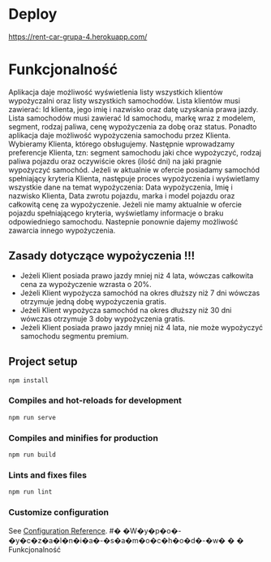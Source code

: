
# Deploy
https://rent-car-grupa-4.herokuapp.com/
# Funkcjonalność
Aplikacja daje możliwość wyświetlenia listy wszystkich klientów wypożyczalni oraz listy wszystkich samochodów. Lista klientów musi zawierać: Id klienta, jego imię i nazwisko oraz datę uzyskania prawa jazdy. Lista samochodów musi zawierać Id samochodu, markę wraz z modelem, segment, rodzaj paliwa, cenę wypożyczenia za dobę oraz status. Ponadto aplikacja daje możliwość wypożyczenia samochodu przez Klienta. Wybieramy Klienta, którego obsługujemy. Następnie wprowadzamy preferencje Klienta, tzn: segment samochodu jaki chce wypożyczyć, rodzaj paliwa pojazdu oraz oczywiście okres (ilość dni) na jaki pragnie wypożyczyć samochód. Jeżeli w aktualnie w ofercie posiadamy samochód spełniający kryteria Klienta, następuje proces wypożyczenia i wyświetlamy wszystkie dane na temat wypożyczenia: Data wypożyczenia, Imię i nazwisko Klienta, Data zwrotu pojazdu, marka i model pojazdu oraz całkowitą cenę za wypożyczenie. Jeżeli nie mamy aktualnie w ofercie pojazdu spełniającego kryteria, wyświetlamy informacje o braku odpowiedniego samochodu. Nastepnie ponownie dajemy możliwość zawarcia innego wypożyczenia.

## Zasady dotyczące wypożyczenia !!!
- Jeżeli Klient posiada prawo jazdy mniej niż 4 lata, wówczas całkowita cena za wypożyczenie wzrasta o 20%.
- Jeżeli Klient wypożycza samochód na okres dłuższy niż 7 dni wówczas otrzymuje jedną dobę wypożyczenia gratis.
- Jeżeli Klient wypożycza samochód na okres dłuższy niż 30 dni wówczas otrzymuje 3 doby wypożyczenia gratis.
- Jeżeli Klient posiada prawo jazdy mniej niż 4 lata, nie może wypożyczyć samochodu segmentu premium.



## Project setup
```
npm install
```

### Compiles and hot-reloads for development
```
npm run serve
```

### Compiles and minifies for production
```
npm run build
```

### Lints and fixes files
```
npm run lint
```

### Customize configuration
See [Configuration Reference](https://cli.vuejs.org/config/).
#� �W�y�p�o�-�y�c�z�a�l�n�i�a�-�s�a�m�o�c�h�o�d�-�w�
�
�
Funkcjonalność
